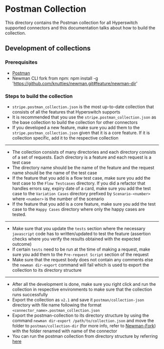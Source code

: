 # Postman Collection

This directory contains the Postman collection for all Hyperswitch supported connectors and this documentation talks about how to build the collection.

## Development of collections

### Prerequisites

- [Postman](https://www.postman.com/downloads/)
- Newman CLI fork from npm: npm install -g 'https://github.com/knutties/newman.git#feature/newman-dir'

### Steps to build the collection

- `stripe.postman_collection.json` is the most up-to-date collection that consists of all the features that Hyperswitch supports
- It is recommended that you use the `stripe.postman_collection.json` as the base collection to build the collection for other connectors
- If you developed a new feature, make sure you add them to the `stripe.postman_collection.json` given that it is a core feature. If it is collection specific, add it to the respective collection

---

- The collection consists of many directories and each directory consists of a set of requests. Each directory is a feature and each request is a test case
- The directory name should be the name of the feature and the request name should be the name of the test case
- If the feature that you add is a flow test case, make sure you add the test case to the `Flow Testcases` directory. If you did a refactor that handles errors say, expiry date of a card, make sure you add the test case to the `Variation Cases` directory prefixed by `Scenario-<number>` where `<number>` is the number of the scenario
- If the feature that you add is a core feature, make sure you add the test case to the `Happy Cases` directory where only the happy cases are tested.

---

- Make sure that you update the `tests` section where the necessary `javascript` code has to written/updated to test the feature (assertion checks where you verify the results obtained with the expected outcome)
- If certain `tests` need to be run at the time of making a request, make sure you add them to the `Pre-request Script` section of the request
- Make sure that the request body does not contain any comments else the `newman dir-export` command will fail which is used to export the collection to its directory structure

---

- After all the development is done, make sure you right click and run the collection in respective environments to make sure that the collection runs successfully
- Export the collection as `v2.1` and save it `postman/collection-json` directory with file name following the format `<connector_name>.postman_collection.json`
- Export the postman-collection to its directory structure by using the command `newman dir-export /path/to/collection.json` and move the folder to `postman/collection-dir` (for more info, refer to [Newman-Fork](/crates/test_utils/README.md#newman)) with the folder renamed with name of the connector
- You can run the postman collection from directory structure by referring [here](/crates/test_utils/README.md#running-tests)
